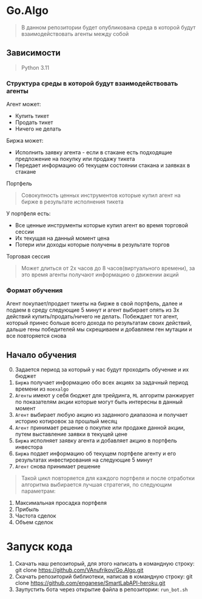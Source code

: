 # Go.Algo

> В данном репозитории будет опубликована среда в которой будут взаимодействовать агенты между собой

## Зависимости 

> Python 3.11

### Структура среды в которой будут взаимодействовать агенты

Агент может:
 - Купить тикет
 - Продать тикет
 - Ничего не делать 

Биржа может:
 - Исполнить заявку агента - если в стакане есть подходящие предложение на покупку или продажу тикета
 - Передает информацию об текущем состоянии стакана и заявках в стакане

Портфель 
> Совокупность ценных инструментов которые купил агент на бирже в результате исполнения тикета  

У портфеля есть:
- Все ценные инструменты которые купил агент во время торговой сессии
- Их текущая на данный момент цена
- Потери или доходы которые получены в результате торгов

Торговая сессия
> Может длиться от 2х часов до 8 часов(виртуального времени), за это время агенты получают информацию о движении акций 

### Формат обучения 
Агент покупает/продает тикеты на бирже в свой портфель, далее и подаем в среду следующие 5 минут и агент выбирает опять 
из 3х действий купить/продать/ничего не делать. Побеждает тот агент, который принес больше всего дохода по результатам 
своих действий, дальше гены победителей мы скрещиваем и добавляем ген мутации и все повторяется снова

## Начало обучения

0. Задается период за который у нас будут проходить обучение и их бюджет
1. `Биржа` получает информацию обо всех акциях за задачный период времени из `moexalgo`
2. `Агенты` имеют у себя бюджет для трейдинга, `ML` алгоритм ранжирует по показателям акции которые могут быть интересны в данный момент
3. `Агент` выбирает любую акцию из заданного диапазона и получает историю котировок за прошлый месяц
4. `Агент` принимает решение о покупке или продаже данной акции, путем выставление заявки в текущей цене
5. `Биржа` исполняет заявку агента и добавляет акцию в портфель инвестора
6. `Биржа` подает информацию об текущем портфеле агенту и его результатах инвестирования на следующие 5 минут
7. `Агент` снова принимает решение

> Такой цикл повторяется для каждого портфеля и после отработки алгоритма выбирается лучшая стратегия, по следующим параметрам:
1. Максимальная просадка портфеля 
2. Прибыль
3. Частота сделок
4. Объем сделок


# Запуск кода

1. Скачать наш репозиторый, для этого написать в командную строку:
git clone https://github.com/VAnufrikov/Go.Algo.git
2. Скачать репозиторий библиотеки, написав в командную строку:
git clone https://github.com/enganese/SmartLabAPI-heroku.git
3. Заупустить бота через открытие файла в репозитории:
`run_bot.sh`
   

   




